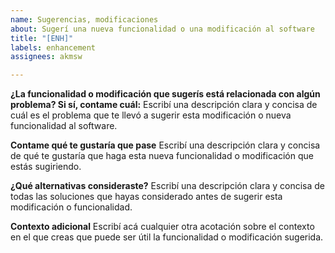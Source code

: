 ```yaml
---
name: Sugerencias, modificaciones
about: Sugerí una nueva funcionalidad o una modificación al software
title: "[ENH]"
labels: enhancement
assignees: akmsw

---
```


**¿La funcionalidad o modificación que sugerís está relacionada con algún problema? Si sí, contame cuál:**
Escribí una descripción clara y concisa de cuál es el problema que te llevó a sugerir esta modificación o nueva funcionalidad al software.

**Contame qué te gustaría que pase**
Escribí una descripción clara y concisa de qué te gustaría que haga esta nueva funcionalidad o modificación que estás sugiriendo.

**¿Qué alternativas consideraste?**
Escribí una descripción clara y concisa de todas las soluciones que hayas considerado antes de sugerir esta modificación o funcionalidad.

**Contexto adicional**
Escribí acá cualquier otra acotación sobre el contexto en el que creas que puede ser útil la funcionalidad o modificación sugerida.
